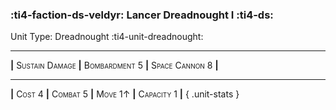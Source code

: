 ### :ti4-faction-ds-veldyr: **Lancer Dreadnought I** :ti4-ds:

Unit Type: Dreadnought :ti4-unit-dreadnought:

---

__|__ <span style="font-variant:small-caps;">Sustain Damage</span> __|__ <span style="font-variant:small-caps;">Bombardment 5</span> __|__ <span style="font-variant:small-caps;">Space Cannon 8</span> __|__

---

__|__ <span style="font-variant:small-caps;">Cost 4</span> __|__ <span style="font-variant:small-caps;">Combat 5</span> __|__ <span style="font-variant:small-caps;">Move 1↑</span> __|__ <span style="font-variant:small-caps;">Capacity 1</span> __|__
{ .unit-stats }
